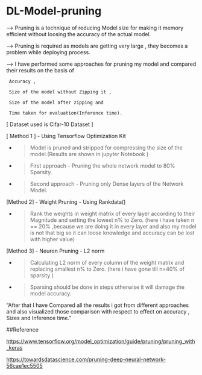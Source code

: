# DL-Model-pruning

--> Pruning is a technique of reducing Model size for making it memory efficient without loosing the accuracy of the actual model.

--> Pruning is required as models are getting very large , they becomes a problem while deploying process.

--> I have performed some approaches for pruning my model and compared their results on the basis of
     
     Accuracy ,
     
     Size of the model without Zipping it ,
     
     Size of the model after zipping and
     
     Time taken for evaluation(Inference time).

[ Dataset used is Cifar-10 Dataset ]

[ Method 1 ] - Using Tensorflow Optimization Kit

 - > Model is pruned and stripped for compressing the size of the model.(Results are shown in jupyter Notebook )
 - > First approach - Pruning the whole network model to 80% Sparsity.
 - > Second approach - Pruning only Dense layers of the Network Model.

[Method 2] - Weight Pruning - Using Rankdata()

 - > Rank the weights in weight matrix of every layer according to their Magnitude and setting the lowest n% to Zero. (here i have taken n == 20% ,because we are doing it in every layer and also my model is not that big so it can loose knowledge and accuracy can be lost with higher value)
 
[Method 3] - Neuron Pruning - L2 norm

- > Calculating L2 norm of every column of the weight matrix and replacing smallest n% to Zero. (here i  have gone till n=40% of sparsity )
- > Sparsing should be done in steps otherwise it will damage the model accuracy.


“After that I have Compared all the results i got from different approaches and also visualized those comparison with respect to effect on accuracy , Sizes and Inference time.”

##Reference

https://www.tensorflow.org/model_optimization/guide/pruning/pruning_with_keras

https://towardsdatascience.com/pruning-deep-neural-network-56cae1ec5505
